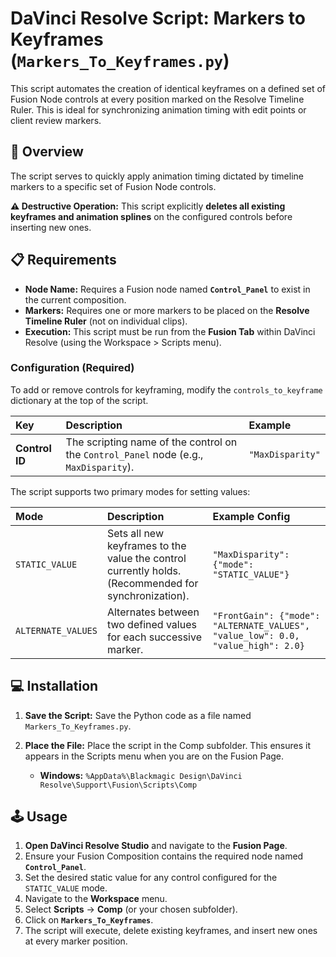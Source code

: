 
# DaVinci Resolve Script: Markers to Keyframes (`Markers_To_Keyframes.py`)

This script automates the creation of identical keyframes on a defined set of Fusion Node controls at every position marked on the Resolve Timeline Ruler. This is ideal for synchronizing animation timing with edit points or client review markers.

## 🚀 Overview

The script serves to quickly apply animation timing dictated by timeline markers to a specific set of Fusion Node controls.

**⚠️ Destructive Operation:** This script explicitly **deletes all existing keyframes and animation splines** on the configured controls before inserting new ones.

## 📋 Requirements

*   **Node Name:** Requires a Fusion node named **`Control_Panel`** to exist in the current composition.
*   **Markers:** Requires one or more markers to be placed on the **Resolve Timeline Ruler** (not on individual clips).
*   **Execution:** This script must be run from the **Fusion Tab** within DaVinci Resolve (using the Workspace > Scripts menu).

### Configuration (Required)

To add or remove controls for keyframing, modify the `controls_to_keyframe` dictionary at the top of the script.

| Key | Description | Example |
| :--- | :--- | :--- |
| **Control ID** | The scripting name of the control on the `Control_Panel` node (e.g., `MaxDisparity`). | `"MaxDisparity"` |

The script supports two primary modes for setting values:

| Mode | Description | Example Config |
| :--- | :--- | :--- |
| `STATIC_VALUE` | Sets all new keyframes to the value the control currently holds. (Recommended for synchronization). | `"MaxDisparity": {"mode": "STATIC_VALUE"}` |
| `ALTERNATE_VALUES` | Alternates between two defined values for each successive marker. | `"FrontGain": {"mode": "ALTERNATE_VALUES", "value_low": 0.0, "value_high": 2.0}` |

## 💻 Installation

1.  **Save the Script:** Save the Python code as a file named `Markers_To_Keyframes.py`.
2.  **Place the File:** Place the script in the Comp subfolder. This ensures it appears in the Scripts menu when you are on the Fusion Page.

    *   **Windows:** `%AppData%\Blackmagic Design\DaVinci Resolve\Support\Fusion\Scripts\Comp`

## 🕹️ Usage

1.  **Open DaVinci Resolve Studio** and navigate to the **Fusion Page**.
2.  Ensure your Fusion Composition contains the required node named **`Control_Panel`**.
3.  Set the desired static value for any control configured for the `STATIC_VALUE` mode.
4.  Navigate to the **Workspace** menu.
5.  Select **Scripts** -> **Comp** (or your chosen subfolder).
6.  Click on **`Markers_To_Keyframes`**.
7.  The script will execute, delete existing keyframes, and insert new ones at every marker position.